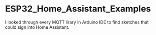 # ESP32_Home_Assistant_Examples
I looked through every MQTT lirary in Arduino IDE to find sketches that could sign into Home Assistant.
